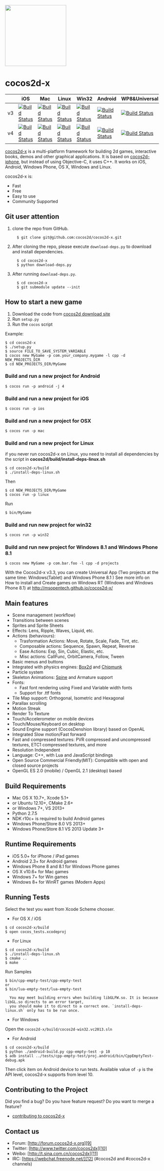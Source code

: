 <img src="http://www.cocos2d-x.org/attachments/801/cocos2dx_portrait.png" width=200>


cocos2d-x
=========

|   |iOS|Mac|Linux|Win32|Android|WP8&Universal|
| ----|----|----- | ---|----|---|---- |
|v3|[![Build Status](http://45.56.80.45:8080/job/daily-build-v3/node=ios/badge/icon)](http://45.56.80.45:8080/job/daily-build-v3/node=ios/)|[![Build Status](http://45.56.80.45:8080/job/daily-build-v3/node=mac/badge/icon)](http://45.56.80.45:8080/job/daily-build-v3/node=mac/)|[![Build Status](http://45.56.80.45:8080/job/daily-build-v3/node=linux/badge/icon)](http://45.56.80.45:8080/job/daily-build-v3/node=linux/)|[![Build Status](http://45.56.80.45:8080/job/daily-build-v3/node=win32/badge/icon)](http://45.56.80.45:8080/job/daily-build-v3/node=win32/)|[![Build Status](http://45.56.80.45:8080/job/daily-build-v3/node=android/badge/icon)](http://45.56.80.45:8080/job/daily-build-v3/node=android/)|[![Build Status](http://45.56.80.45:8080/job/daily-build-v3/node=windows-universal/badge/icon)](http://45.56.80.45:8080/job/daily-build-v3/node=windows-universal/)|
|v4|[![Build Status](http://45.56.80.45:8080/job/daily-build-v4/node=ios/badge/icon)](http://45.56.80.45:8080/job/daily-build-v4/node=ios/)|[![Build Status](http://45.56.80.45:8080/job/daily-build-v4/node=mac/badge/icon)](http://45.56.80.45:8080/job/daily-build-v4/node=mac/)|[![Build Status](http://45.56.80.45:8080/job/daily-build-v4/node=linux/badge/icon)](http://45.56.80.45:8080/job/daily-build-v4/node=linux/)|[![Build Status](http://45.56.80.45:8080/job/daily-build-v4/node=win32/badge/icon)](http://45.56.80.45:8080/job/daily-build-v4/node=win32/)|[![Build Status](http://45.56.80.45:8080/job/daily-build-v4/node=android/badge/icon)](http://45.56.80.45:8080/job/daily-build-v4/node=android/)|[![Build Status](http://45.56.80.45:8080/job/daily-build-v4/node=windows-universal/badge/icon)](http://45.56.80.45:8080/job/daily-build-v4/node=windows-universal/)|




[cocos2d-x][1] is a multi-platform framework for building 2d games, interactive books, demos and other graphical applications.
It is based on [cocos2d-iphone][2], but instead of using Objective-C, it uses C++.
It works on iOS, Android, Windows Phone, OS X, Windows and Linux.

cocos2d-x is:

  * Fast
  * Free
  * Easy to use
  * Community Supported

Git user attention
-----------------------

1. clone the repo from GitHub.

         $ git clone git@github.com:cocos2d/cocos2d-x.git

2. After cloning the repo, please execute `download-deps.py` to download and install dependencies.

         $ cd cocos2d-x
         $ python download-deps.py

3. After running `download-deps.py`.

         $ cd cocos2d-x
         $ git submodule update --init

How to start a new game
-----------------------

1. Download the code from [cocos2d download site][4]
2. Run `setup.py`
3. Run the `cocos` script

Example:

    $ cd cocos2d-x
    $ ./setup.py
    $ source FILE_TO_SAVE_SYSTEM_VARIABLE
    $ cocos new MyGame -p com.your_company.mygame -l cpp -d NEW_PROJECTS_DIR
    $ cd NEW_PROJECTS_DIR/MyGame

### Build and run a new project for Android ###

    $ cocos run -p android -j 4

### Build and run a new project for iOS ###

    $ cocos run -p ios
    
### Build and run a new project for OSX ###

    $ cocos run -p mac

### Build and run a new project for Linux ###

if you never run cocos2d-x on Linux, you need to install all dependencies by the
script in **cocos2d/build/install-deps-linux.sh**

    $ cd cocos2d-x/build
    $ ./install-deps-linux.sh

Then

    $ cd NEW_PROJECTS_DIR/MyGame
    $ cocos run -p linux
    
Run

    $ bin/MyGame

### Build and run new project for win32 ###

    $ cocos run -p win32

### Build and run new project for Windows 8.1 and Windows Phone 8.1 ###

    $ cocos new MyGame -p com.bar.foo -l cpp -d projects

With the Cocos2d-x v3.3, you can create Universal App (Two projects at the same time: Windows(Tablet) and Windows Phone 8.1 )
See more info on How to install and Create games on Windows RT (Windows and Windows Phone 8.1) at http://msopentech.github.io/cocos2d-x/

Main features
-------------
   * Scene management (workflow)
   * Transitions between scenes
   * Sprites and Sprite Sheets
   * Effects: Lens, Ripple, Waves, Liquid, etc.
   * Actions (behaviours):
     * Trasformation Actions: Move, Rotate, Scale, Fade, Tint, etc.
     * Composable actions: Sequence, Spawn, Repeat, Reverse
     * Ease Actions: Exp, Sin, Cubic, Elastic, etc.
     * Misc actions: CallFunc, OrbitCamera, Follow, Tween
   * Basic menus and buttons
   * Integrated with physics engines: [Box2d][5] and [Chipmunk][6]
   * Particle system
   * Skeleton Animations: [Spine][7] and Armature support
   * Fonts:
     * Fast font rendering using Fixed and Variable width fonts
     * Support for .ttf fonts
   * Tile Map support: Orthogonal, Isometric and Hexagonal
   * Parallax scrolling
   * Motion Streak
   * Render To Texture
   * Touch/Accelerometer on mobile devices
   * Touch/Mouse/Keyboard on desktop
   * Sound Engine support (CocosDenshion library) based on OpenAL
   * Integrated Slow motion/Fast forward
   * Fast and compressed textures: PVR compressed and uncompressed textures, ETC1 compressed textures, and more
   * Resolution Independent
   * Language: C++, with Lua and JavaScript bindings
   * Open Source Commercial Friendly(MIT): Compatible with open and closed source projects
   * OpenGL ES 2.0 (mobile) / OpenGL 2.1 (desktop) based

Build Requirements
------------------

* Mac OS X 10.7+, Xcode 5.1+
* or Ubuntu 12.10+, CMake 2.6+
* or Windows 7+, VS 2013+
* Python 2.7.5
* NDK r10c+ is required to build Android games
* Windows Phone/Store 8.0 VS 2013+
* Windows Phone/Store 8.1 VS 2013 Update 3+


Runtime Requirements
--------------------
  * iOS 5.0+ for iPhone / iPad games
  * Android 2.3+ for Android games
  * Windows Phone 8 and 8.1 for Windows Phone games
  * OS X v10.6+ for Mac games
  * Windows 7+ for Win games
  * Windows 8+ for WinRT games (Modern Apps)


Running Tests
--------------------

Select the test you want from Xcode Scheme chooser.

* For OS X / iOS

```
$ cd cocos2d-x/build
$ open cocos_tests.xcodeproj
```

* For Linux

```
$ cd cocos2d-x/build
$ ./install-deps-linux.sh
$ cmake ..
$ make
```

Run Samples

```
$ bin/cpp-empty-test/cpp-empty-test
or
$ bin/lua-empty-test/lua-empty-test
```

      You may meet building errors when building libGLFW.so. It is because libGL.so directs to an error target,
      you should make it to direct to a correct one. `install-deps-linux.sh` only has to be run once.

* For Windows

Open the `cocos2d-x/build/cocos2d-win32.vc2013.sln`

* For Android

```
$ cd cocos2d-x/build
$ python ./android-build.py cpp-empty-test -p 10
$ adb install ../tests/cpp-empty-test/proj.android/bin/CppEmptyTest-debug.apk
```

Then click item on Android device to run tests. Available value of `-p` is the API level, cocos2d-x supports from level 10.


Contributing to the Project
--------------------------------

Did you find a bug? Do you have feature request? Do you want to merge a feature?

  * [contributing to cocos2d-x][8]


Contact us
----------

   * Forum: [http://forum.cocos2d-x.org][9]
   * Twitter: [http://www.twitter.com/cocos2dx][10]
   * Weibo: [http://t.sina.com.cn/cocos2dx][11]
   * IRC: [https://webchat.freenode.net/][12] (#cocos2d and #cocos2d-x channels)

[1]: http://www.cocos2d-x.org "cocos2d-x"
[2]: http://www.cocos2d-iphone.org "cocos2d for iPhone"
[3]: http://www.cocos2d-x.org/projects/cocos2d-x/wiki/Download
[4]: http://www.cocos2d-x.org/download/version#Cocos2d-x
[5]: http://www.box2d.org "Box2D"
[6]: http://www.chipmunk-physics.net "Chipmunk2D"
[7]: http://esotericsoftware.com/ "http://esotericsoftware.com/"
[8]: https://github.com/cocos2d/cocos2d-x/blob/v4-develop/docs/CONTRIBUTE.md
[9]: http://forum.cocos2d-x.org "http://forum.cocos2d-x.org"
[10]: http://www.twitter.com/cocos2dx "http://www.twitter.com/cocos2dx"
[11]: http://t.sina.com.cn/cocos2dx "http://t.sina.com.cn/cocos2dx"
[12]: https://webchat.freenode.net/ "https://webchat.freenode.net/"
